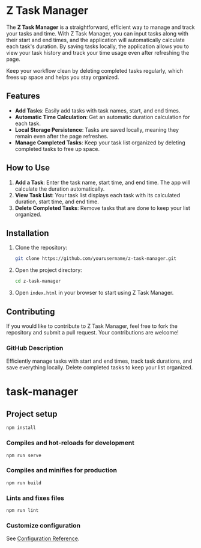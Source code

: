 # Z Task Manager

The **Z Task Manager** is a straightforward, efficient way to manage and track your tasks and time. With Z Task Manager, you can input tasks along with their start and end times, and the application will automatically calculate each task's duration. By saving tasks locally, the application allows you to view your task history and track your time usage even after refreshing the page. 

Keep your workflow clean by deleting completed tasks regularly, which frees up space and helps you stay organized.

## Features

- **Add Tasks**: Easily add tasks with task names, start, and end times.
- **Automatic Time Calculation**: Get an automatic duration calculation for each task.
- **Local Storage Persistence**: Tasks are saved locally, meaning they remain even after the page refreshes.
- **Manage Completed Tasks**: Keep your task list organized by deleting completed tasks to free up space.

## How to Use

1. **Add a Task**: Enter the task name, start time, and end time. The app will calculate the duration automatically.
2. **View Task List**: Your task list displays each task with its calculated duration, start time, and end time.
3. **Delete Completed Tasks**: Remove tasks that are done to keep your list organized.

## Installation

1. Clone the repository:
   ```bash
   git clone https://github.com/yourusername/z-task-manager.git
   ```
2. Open the project directory:
   ```bash
   cd z-task-manager
   ```
3. Open `index.html` in your browser to start using Z Task Manager.

## Contributing

If you would like to contribute to Z Task Manager, feel free to fork the repository and submit a pull request. Your contributions are welcome!

### GitHub Description

Efficiently manage tasks with start and end times, track task durations, and save everything locally. Delete completed tasks to keep your list organized.


# task-manager

## Project setup
```
npm install
```

### Compiles and hot-reloads for development
```
npm run serve
```

### Compiles and minifies for production
```
npm run build
```

### Lints and fixes files
```
npm run lint
```

### Customize configuration
See [Configuration Reference](https://cli.vuejs.org/config/).
